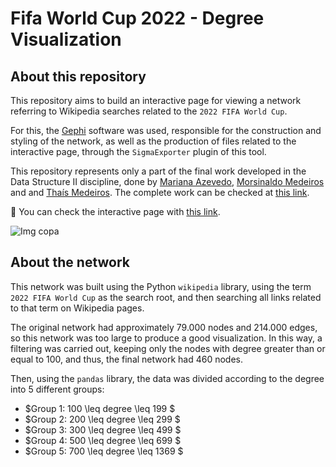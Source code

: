 # Fifa World Cup 2022 - Degree Visualization

## About this repository
This repository aims to build an interactive page for viewing a network referring to Wikipedia searches related to the `2022 FIFA World Cup`.

For this, the [Gephi](https://gephi.org/) software was used, responsible for the construction and styling of the network, as well as the production of files related to the interactive page, through the `SigmaExporter` plugin of this tool.

This repository represents only a part of the final work developed in the Data Structure II discipline, done by [Mariana Azevedo](https://github.com/marianabritoazevedo), [Morsinaldo Medeiros](https://github.com/Morsinaldo) and and [Thaís Medeiros](https://github.com/thaisaraujo2000). The complete work can be checked at [this link](https://github.com/marianabritoazevedo/data-structure-ii).

:mag_right: You can check the interactive page with [this link](https://marianabritoazevedo.github.io/gephi-visualization-degree/network/).

![Img copa](https://mundoconectado.com.br/uploads/chamadas/copa-2022_2.jpg)

## About the network

This network was built using the Python `wikipedia` library, using the term `2022 FIFA World Cup` as the search root, and then searching all links related to that term on Wikipedia pages.

The original network had approximately 79.000 nodes and 214.000 edges, so this network was too large to produce a good visualization. In this way, a filtering was carried out, keeping only the nodes with degree greater than or equal to 100, and thus, the final network had 460 nodes.

Then, using the `pandas` library, the data was divided according to the degree into 5 different groups:

*  $Group 1: 100 \leq degree \leq 199 $
*  $Group 2: 200 \leq degree \leq 299 $
*  $Group 3: 300 \leq degree \leq 499 $
*  $Group 4: 500 \leq degree \leq 699 $
*  $Group 5: 700 \leq degree \leq 1369 $
